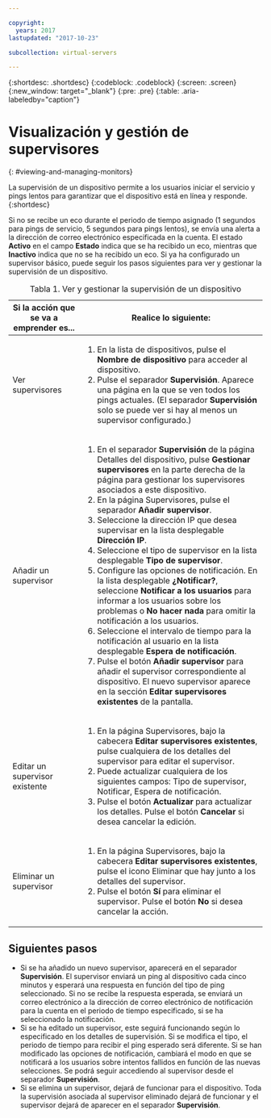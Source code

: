 ```yaml
---

copyright:
  years: 2017
lastupdated: "2017-10-23"

subcollection: virtual-servers

---
```


{:shortdesc: .shortdesc}
{:codeblock: .codeblock}
{:screen: .screen}
{:new_window: target="_blank"}
{:pre: .pre}
{:table: .aria-labeledby="caption"}

# Visualización y gestión de supervisores
{: #viewing-and-managing-monitors}

La supervisión de un dispositivo permite a los usuarios iniciar el servicio y pings lentos para garantizar que el dispositivo está en línea y responde.
{:shortdesc}

Si no se recibe un eco durante el periodo de tiempo asignado (1 segundos para pings de servicio, 5 segundos para pings lentos), se envía una alerta a la dirección de correo electrónico especificada en la cuenta. El estado **Activo** en el campo **Estado** indica que se ha recibido un eco, mientras que **Inactivo**
indica que no se ha recibido un eco. Si ya ha configurado un supervisor básico, puede seguir los pasos siguientes para ver y gestionar la supervisión de un dispositivo.

   <table>
   <CAPTION>Tabla 1. Ver y gestionar la supervisión de un dispositivo</CAPTION>
   <THEAD>
   <TR>
   <th>Si la acción que se va a emprender es...</th>
   <th>Realice lo siguiente:</th>
   </TR>
   </THEAD>
   <TBODY>
   <tr>
   <td>Ver supervisores</td>
   <td>
   <ol>
   <li>En la lista de dispositivos, pulse el <b>Nombre de dispositivo</b> para acceder al dispositivo.</li>
   <li>Pulse el separador <b>Supervisión</b>. Aparece una página en la que se ven todos los pings actuales. (El separador <b>Supervisión</b> solo se puede ver si hay al menos un supervisor configurado.)</li>
   </ol>
   </td>
   </tr>
   <tr>
   <td>Añadir un supervisor</td>
   <td>
   <ol>
   <li>En el separador <b>Supervisión</b> de la página Detalles del dispositivo, pulse <b>Gestionar supervisores</b> en la parte derecha de la página para gestionar los supervisores asociados a este dispositivo.</li>
   <li>En la página Supervisores, pulse el separador <b>Añadir supervisor</b>.</li>
   <li>Seleccione la dirección IP que desea supervisar en la lista desplegable <b>Dirección IP</b>.</li>
   <li>Seleccione el tipo de supervisor en la lista desplegable <b>Tipo de supervisor</b>.</li>
   <li>Configure las opciones de notificación. En la lista desplegable <b>¿Notificar?</b>, seleccione <b>Notificar a los usuarios</b> para informar a los usuarios sobre los problemas o <b>No hacer nada</b> para omitir la notificación a los usuarios.</li>
   <li>Seleccione el intervalo de tiempo para la notificación al usuario en la lista desplegable <b>Espera de notificación</b>.</li>
   <li>Pulse el botón <b>Añadir supervisor</b> para añadir el supervisor correspondiente al dispositivo. El nuevo supervisor aparece en la sección <b>Editar supervisores existentes</b> de la pantalla.</li>
   </ol>
   </td>
   </tr>
   <tr>
   <td>Editar un supervisor existente</td>
   <td>
   <ol>
   <li>En la página Supervisores, bajo la cabecera <b>Editar supervisores existentes</b>, pulse cualquiera de los detalles del supervisor para editar el supervisor.</li>
   <li>Puede actualizar cualquiera de los siguientes campos: Tipo de supervisor, Notificar, Espera de notificación.</li>
   <li>Pulse el botón <b>Actualizar</b> para actualizar los detalles. Pulse el botón <b>Cancelar</b> si desea cancelar la edición.</li>
   </ol>
   </td>
   </tr>
   <tr>
   <td>Eliminar un supervisor</td>
   <td>
   <ol>
   <li>En la página Supervisores, bajo la cabecera <b>Editar supervisores existentes</b>, pulse el icono Eliminar que hay junto a los detalles del supervisor.</li>
   <li>Pulse el botón <b>Sí</b> para eliminar el supervisor. Pulse el botón <b>No</b> si desea cancelar la acción.</li>
   </ol>
   </td>
   </tr>
   </TBODY>
   </table>

## Siguientes pasos

- Si se ha añadido un nuevo supervisor, aparecerá en el separador **Supervisión**. El supervisor enviará un ping al dispositivo cada cinco minutos y esperará una respuesta en función del tipo de ping seleccionado. Si no se recibe la respuesta esperada, se enviará un correo electrónico a la dirección de correo electrónico de notificación para la cuenta en el periodo de tiempo especificado, si se ha seleccionado la notificación.
- Si se ha editado un supervisor, este seguirá funcionando según lo especificado en los detalles de supervisión. Si se modifica el tipo, el periodo de tiempo para recibir el ping esperado será diferente. Si se han modificado las opciones de notificación, cambiará el modo en que se notificará a los usuarios sobre intentos fallidos en función de las nuevas selecciones. Se podrá seguir accediendo al supervisor desde el separador **Supervisión**.
- Si se elimina un supervisor, dejará de funcionar para el dispositivo. Toda la supervisión asociada al supervisor eliminado dejará de funcionar y el supervisor dejará de aparecer en el separador **Supervisión**.
